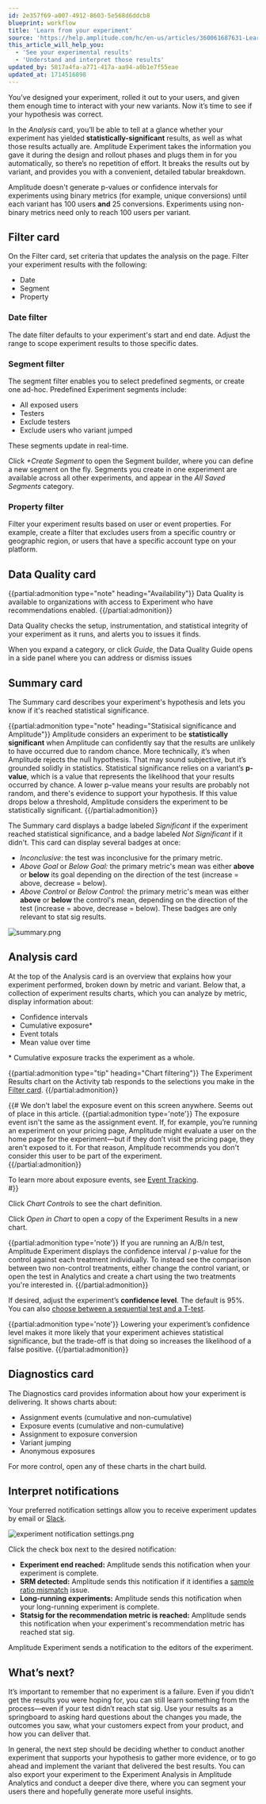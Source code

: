 ```yaml
---
id: 2e357f69-a007-4912-8603-5e568d6ddcb8
blueprint: workflow
title: 'Learn from your experiment'
source: 'https://help.amplitude.com/hc/en-us/articles/360061687631-Learn-from-your-experiment'
this_article_will_help_you:
  - 'See your experimental results'
  - 'Understand and interpret those results'
updated_by: 5817a4fa-a771-417a-aa94-a0b1e7f55eae
updated_at: 1714516898
---
```

You’ve designed your experiment, rolled it out to your users, and given them enough time to interact with your new variants. Now it’s time to see if your hypothesis was correct.

In the *Analysis* card, you’ll be able to tell at a glance whether your experiment has yielded **statistically-significant** results, as well as what those results actually are. Amplitude Experiment takes the information you gave it during the design and rollout phases and plugs them in for you automatically, so there’s no repetition of effort. It breaks the results out by variant, and provides you with a convenient, detailed tabular breakdown.

Amplitude doesn't generate p-values or confidence intervals for experiments using binary metrics (for example, unique conversions) until each variant has 100 users **and** 25 conversions. Experiments using non-binary metrics need only to reach 100 users per variant.

## Filter card

On the Filter card, set criteria that updates the analysis on the page. Filter your experiment results with the following:

* Date
* Segment
* Property

### Date filter

The date filter defaults to your experiment's start and end date. Adjust the range to scope experiment results to those specific dates.

### Segment filter

The segment filter enables you to select predefined segments, or create one ad-hoc. Predefined Experiment segments include:
* All exposed users
* Testers
* Exclude testers
* Exclude users who variant jumped

These segments update in real-time.

Click *+Create Segment* to open the Segment builder, where you can define a new segment on the fly. Segments you create in one experiment are available across all other experiments, and appear in the *All Saved Segments* category.

### Property filter

Filter your experiment results based on user or event properties. For example, create a filter that excludes users from a specific country or geographic region, or users that have a specific account type on your platform.

## Data Quality card

{{partial:admonition type="note" heading="Availability"}}
Data Quality is available to organizations with access to Experiment who have recommendations enabled.
{{/partial:admonition}}

Data Quality checks the setup, instrumentation, and statistical integrity of your experiment as it runs, and alerts you to issues it finds.

When you expand a category, or click *Guide*, the Data Quality Guide opens in a side panel where you can address or dismiss issues 

## Summary card

The Summary card describes your experiment's hypothesis and lets you know if it's reached statistical significance. 

{{partial:admonition type="note" heading="Statisical significance and Amplitude"}}
Amplitude considers an experiment to be **statistically significant** when Amplitude can confidently say that the results are unlikely to have occurred due to random chance. More technically, it’s when Amplitude rejects the null hypothesis. That may sound subjective, but it’s grounded solidly in statistics. Statistical significance relies on a variant’s **p-value**, which is a value that represents the likelihood that your results occurred by chance. A lower p-value means your results are probably not random, and there's evidence to support your hypothesis. If this value drops below a threshold, Amplitude considers the experiment to be statistically significant.
{{/partial:admonition}}

The Summary card displays a badge labeled *Significant* if the experiment reached statistical significance, and a badge labeled *Not Significant* if it didn't. This card can display several badges at once:

* *Inconclusive*: the test was inconclusive for the primary metric.
* *Above Goal* or *Below Goal:* the primary metric's mean was either **above** or **below** its goal depending on the direction of the test (increase = above, decrease = below).
* *Above Control* or *Below Control:* the primary metric's mean was either **above** or **below** the control's mean, depending on the direction of the test (increase = above, decrease = below). These badges are only relevant to stat sig results.

![summary.png](/docs/output/img/workflow/summary-png.png)


## Analysis card

At the top of the Analysis card is an overview that explains how your experiment performed, broken down by metric and variant. Below that, a collection of experiment results charts, which you can analyze by metric, display information about:

* Confidence intervals
* Cumulative exposure*
* Event totals
* Mean value over time

\* Cumulative exposure tracks the experiment as a whole.


{{partial:admonition type="tip" heading="Chart filtering"}}
The Experiment Results chart on the Activity tab responds to the selections you make in the [Filter card](#filter-card).
{{/partial:admonition}}

{{#
We don't label the exposure event on this screen anywhere. Seems out of place in this article.
{{partial:admonition type='note'}}
The exposure event isn't the same as the assignment event. If, for example, you’re running an experiment on your pricing page, Amplitude might evaluate a user on the home page for the experiment—but if they don’t visit the pricing page, they aren't exposed to it. For that reason, Amplitude recommends you don't consider this user to be part of the experiment.  
{{/partial:admonition}}
  
To learn more about exposure events, see [Event Tracking](/docs/feature-experiment/under-the-hood/event-tracking).  
#}} 
    
Click _Chart Controls_ to see the chart definition. 
    
Click *Open in Chart* to open a copy of the Experiment Results in a new chart.
    
{{partial:admonition type='note'}}
If you are running an A/B/n test, Amplitude Experiment displays the confidence interval / p-value for the control against each treatment individually. To instead see the comparison between two non-control treatments, either change the control variant, or open the test in Analytics and create a chart using the two treatments you're interested in.
{{/partial:admonition}}

If desired, adjust the experiment’s **confidence level**. The default is 95%. You can also [choose between a sequential test and a T-test](/docs/feature-experiment/workflow/finalize-statistical-preferences).   
  
{{partial:admonition type='note'}}
Lowering your experiment’s confidence level makes it more likely that your experiment achieves statistical significance, but the trade-off is that doing so increases the likelihood of a false positive.
{{/partial:admonition}}

## Diagnostics card

The Diagnostics card provides information about how your experiment is delivering. It shows charts about:

* Assignment events (cumulative and non-cumulative)
* Exposure events (cumulative and non-cumulative)
* Assignment to exposure conversion
* Variant jumping
* Anonymous exposures

For more control, open any of these charts in the chart build.

## Interpret notifications

Your preferred notification settings allow you to receive experiment updates by email or [Slack](/docs/analytics/integrate-slack). 

![experiment notification settings.png](/docs/output/img/workflow/experiment-notification-settings-png.png)

Click the check box next to the desired notification:

* **Experiment end reached:** Amplitude sends this notification when your experiment is complete.
* **SRM detected:** Amplitude sends this notification if it identifies a [sample ratio mismatch](/docs/feature-experiment/troubleshooting/sample-ratio-mismatch) issue.
* **Long-running experiments:** Amplitude sends this notification when your long-running experiment is complete.
* **Statsig for the recommendation metric is reached:** Amplitude sends this notification when your experiment's recommendation metric has reached stat sig.

Amplitude Experiment sends a notification to the editors of the experiment.

## What’s next?

It’s important to remember that no experiment is a failure. Even if you didn’t get the results you were hoping for, you can still learn something from the process—even if your test didn’t reach stat sig. Use your results as a springboard to asking hard questions about the changes you made, the outcomes you saw, what your customers expect from your product, and how you can deliver that.

In general, the next step should be deciding whether to conduct another experiment that supports your hypothesis to gather more evidence, or to go ahead and implement the variant that delivered the best results. You can also export your experiment to the Experiment Analysis in Amplitude Analytics and conduct a deeper dive there, where you can segment your users there and hopefully generate more useful insights.
